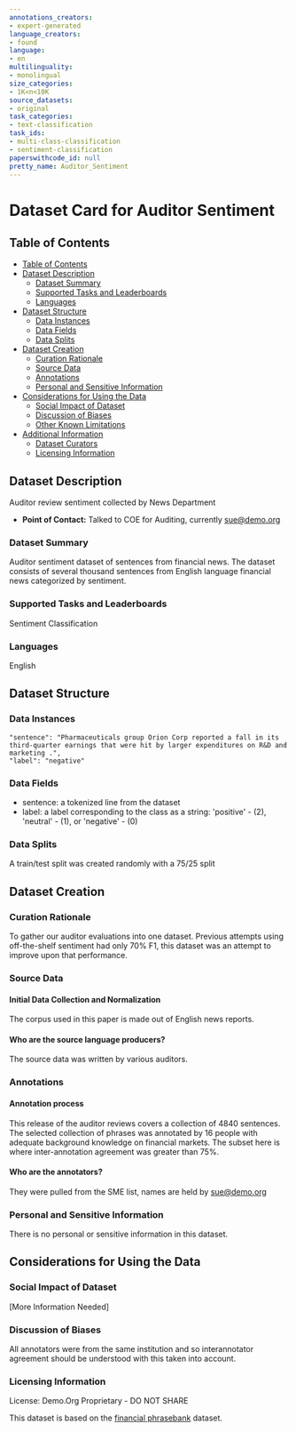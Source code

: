 ```yaml
---
annotations_creators:
- expert-generated
language_creators:
- found
language:
- en
multilinguality:
- monolingual
size_categories:
- 1K<n<10K
source_datasets:
- original
task_categories:
- text-classification
task_ids:
- multi-class-classification
- sentiment-classification
paperswithcode_id: null
pretty_name: Auditor_Sentiment
---
```

# Dataset Card for Auditor Sentiment

## Table of Contents
- [Table of Contents](#table-of-contents)
- [Dataset Description](#dataset-description)
  - [Dataset Summary](#dataset-summary)
  - [Supported Tasks and Leaderboards](#supported-tasks-and-leaderboards)
  - [Languages](#languages)
- [Dataset Structure](#dataset-structure)
  - [Data Instances](#data-instances)
  - [Data Fields](#data-fields)
  - [Data Splits](#data-splits)
- [Dataset Creation](#dataset-creation)
  - [Curation Rationale](#curation-rationale)
  - [Source Data](#source-data)
  - [Annotations](#annotations)
  - [Personal and Sensitive Information](#personal-and-sensitive-information)
- [Considerations for Using the Data](#considerations-for-using-the-data)
  - [Social Impact of Dataset](#social-impact-of-dataset)
  - [Discussion of Biases](#discussion-of-biases)
  - [Other Known Limitations](#other-known-limitations)
- [Additional Information](#additional-information)
  - [Dataset Curators](#dataset-curators)
  - [Licensing Information](#licensing-information)

## Dataset Description
Auditor review sentiment collected by News Department

- **Point of Contact:**
Talked to COE for Auditing, currently sue@demo.org
### Dataset Summary

Auditor sentiment dataset of sentences from financial news. The dataset consists of several thousand sentences from English language financial news categorized by sentiment. 

### Supported Tasks and Leaderboards

Sentiment Classification

### Languages

English

## Dataset Structure

### Data Instances

```
"sentence": "Pharmaceuticals group Orion Corp reported a fall in its third-quarter earnings that were hit by larger expenditures on R&D and marketing .",
"label": "negative"
```

### Data Fields

- sentence: a tokenized line from the dataset
- label: a label corresponding to the class as a string: 'positive' - (2), 'neutral' - (1), or 'negative' - (0)  

### Data Splits

A train/test split was created randomly with a 75/25 split

## Dataset Creation

### Curation Rationale

To gather our auditor evaluations into one dataset. Previous attempts using off-the-shelf sentiment had only 70% F1, this dataset was an attempt to improve upon that performance.

### Source Data

#### Initial Data Collection and Normalization

The corpus used in this paper is made out of English news reports.

#### Who are the source language producers?

The source data was written by various auditors.

### Annotations

#### Annotation process

This release of the auditor reviews covers a collection of 4840
sentences. The selected collection of phrases was annotated by 16 people with
adequate background knowledge on financial markets.  The subset here is where inter-annotation agreement was greater than 75%.

#### Who are the annotators?

They were pulled from the SME list, names are held by sue@demo.org

### Personal and Sensitive Information

There is no personal or sensitive information in this dataset.

## Considerations for Using the Data

### Social Impact of Dataset

[More Information Needed]

### Discussion of Biases

All annotators were from the same institution and so interannotator agreement
should be understood with this taken into account.

### Licensing Information

License: Demo.Org Proprietary - DO NOT SHARE

This dataset is based on the [financial phrasebank](https://huggingface.co/datasets/financial_phrasebank) dataset.